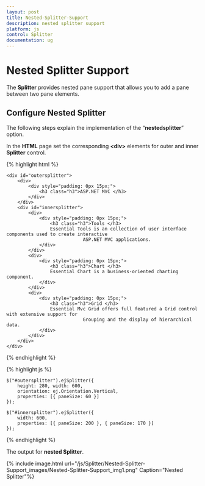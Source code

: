 ```yaml
---
layout: post
title: Nested-Splitter-Support
description: nested splitter support
platform: js
control: Splitter
documentation: ug
---
```


# Nested Splitter Support

The **Splitter** provides nested pane support that allows you to add a pane between two pane elements.

## Configure Nested Splitter

The following steps explain the implementation of the “**nestedsplitter**” option.

In the **HTML** page set the corresponding **&lt;div&gt;** elements for outer and inner **Splitter** control. 

{% highlight html %}

    <div id="outersplitter">
        <div>
            <div style="padding: 0px 15px;">
                <h3 class="h3">ASP.NET MVC </h3>
            </div>
        </div>
        <div id="innersplitter">
            <div>
                <div style="padding: 0px 15px;">
                    <h3 class="h3">Tools </h3>
                    Essential Tools is an collection of user interface components used to create interactive
                                ASP.NET MVC applications.
                </div>
            </div>
            <div>
                <div style="padding: 0px 15px;">
                    <h3 class="h3">Chart </h3>
                    Essential Chart is a business-oriented charting component.
                </div>
            </div>
            <div>
                <div style="padding: 0px 15px;">
                    <h3 class="h3">Grid </h3>
                    Essential Mvc Grid offers full featured a Grid control with extensive support for
                                Grouping and the display of hierarchical data.
                </div>
            </div>
        </div>
    </div>

{% endhighlight %}

{% highlight js %}


    $("#outersplitter").ejSplitter({
        height: 280, width: 600,
        orientation: ej.Orientation.Vertical,
        properties: [{ paneSize: 60 }]
    });

    $("#innersplitter").ejSplitter({
        width: 600,
        properties: [{ paneSize: 200 }, { paneSize: 170 }]
    });


{% endhighlight %}

The output for **nested Splitter**.



{% include image.html url="/js/Splitter/Nested-Splitter-Support_images/Nested-Splitter-Support_img1.png" Caption="Nested Splitter"%}

